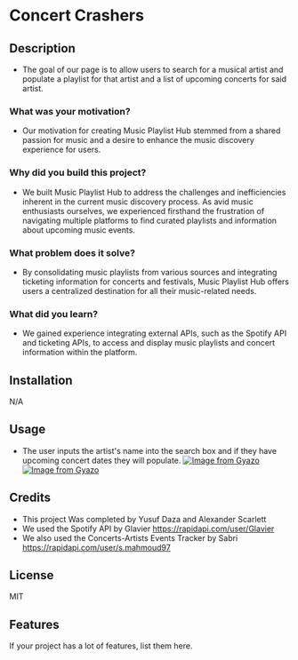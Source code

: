 # Concert Crashers

## Description
-  The goal of our page is to allow users to search for a musical artist and populate a playlist for that artist and a list of upcoming concerts for said artist.
### What was your motivation?
- Our motivation for creating Music Playlist Hub stemmed from a shared passion for music and a desire to enhance the music discovery experience for users. 

### Why did you build this project?
- We built Music Playlist Hub to address the challenges and inefficiencies inherent in the current music discovery process. As avid music enthusiasts ourselves, we experienced firsthand the frustration of navigating multiple platforms to find curated playlists and information about upcoming music events.

### What problem does it solve?
- By consolidating music playlists from various sources and integrating ticketing information for concerts and festivals, Music Playlist Hub offers users a centralized destination for all their music-related needs.

### What did you learn?
-  We gained experience integrating external APIs, such as the Spotify API and ticketing APIs, to access and display music playlists and concert information within the platform.

## Installation

N/A

## Usage
- The user inputs the artist's name into the search box and if they have upcoming concert dates they will populate.
[![Image from Gyazo](https://i.gyazo.com/0d50a4cbff61a5ecaa0a46c696f6aaa8.jpg)](https://gyazo.com/0d50a4cbff61a5ecaa0a46c696f6aaa8)
[![Image from Gyazo](https://i.gyazo.com/fcbf61bed13e8f2da937d6dfa7cd7039.jpg)](https://gyazo.com/fcbf61bed13e8f2da937d6dfa7cd7039)


## Credits
- This project Was completed by Yusuf Daza and Alexander Scarlett
- We used the Spotify API by Glavier https://rapidapi.com/user/Glavier
- We also used the Concerts-Artists Events Tracker by Sabri https://rapidapi.com/user/s.mahmoud97


## License
MIT

## Features

If your project has a lot of features, list them here.
